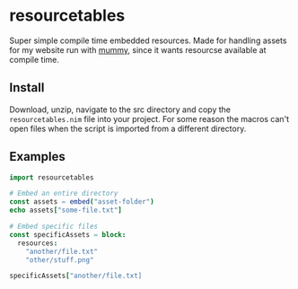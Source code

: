 # resourcetables
 Super simple compile time embedded resources.  Made for handling assets for my website run with [mummy](https://github.com/guzba/mummy), since it wants resourcse available at compile time.

## Install

Download, unzip, navigate to the src directory and copy the `resourcetables.nim` file into your project.  For some reason the macros can't open files when the script is imported from a different directory.

## Examples

```nim
import resourcetables

# Embed an entire directory
const assets = embed("asset-folder")
echo assets["some-file.txt"]

# Embed specific files
const specificAssets = block:
  resources:
    "another/file.txt"
    "other/stuff.png"

specificAssets["another/file.txt]
```